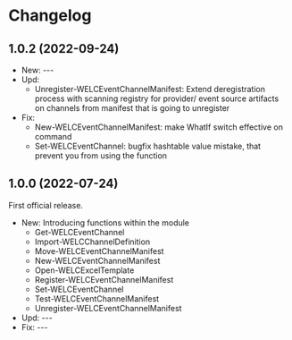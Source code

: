 ﻿# Changelog
## 1.0.2 (2022-09-24)
 - New: ---
 - Upd:
   - Unregister-WELCEventChannelManifest: Extend deregistration process with scanning registry for provider/ event source artifacts on channels from manifest that is going to unregister 
 - Fix:
   - New-WELCEventChannelManifest: make WhatIf switch effective on command
   - Set-WELCEventChannel: bugfix hashtable value mistake, that prevent you from using the function

## 1.0.0 (2022-07-24)
First official release.
 - New: Introducing functions within the module
    - Get-WELCEventChannel
    - Import-WELCChannelDefinition
    - Move-WELCEventChannelManifest
    - New-WELCEventChannelManifest
    - Open-WELCExcelTemplate
    - Register-WELCEventChannelManifest
    - Set-WELCEventChannel
    - Test-WELCEventChannelManifest
    - Unregister-WELCEventChannelManifest
 - Upd: ---
 - Fix: ---